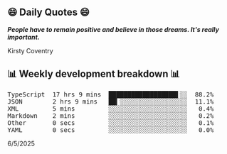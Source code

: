 ## 😄 Daily Quotes 😄

_**People have to remain positive and believe in those dreams. It's really important.**_

Kirsty Coventry



## 📊 Weekly development breakdown 📊

<pre>TypeScript  17 hrs 9 mins  ██████████████████▌░░  88.2%
JSON        2 hrs 9 mins   ██▎░░░░░░░░░░░░░░░░░░  11.1%
XML         5 mins         ░░░░░░░░░░░░░░░░░░░░░   0.4%
Markdown    2 mins         ░░░░░░░░░░░░░░░░░░░░░   0.2%
Other       0 secs         ░░░░░░░░░░░░░░░░░░░░░   0.1%
YAML        0 secs         ░░░░░░░░░░░░░░░░░░░░░   0.0%</pre>

6/5/2025